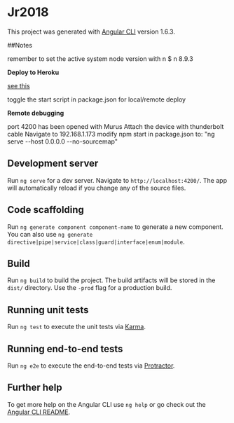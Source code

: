 # Jr2018

This project was generated with [Angular CLI](https://github.com/angular/angular-cli) version 1.6.3.


##Notes

remember to set the active system node version with n
$ n 8.9.3

**Deploy to Heroku**

[see this](https://medium.com/@hellotunmbi/how-to-deploy-angular-application-to-heroku-1d56e09c5147)

toggle the start script in package.json for local/remote deploy

**Remote debugging** 

port 4200 has been opened with Murus
Attach the device with thunderbolt cable
Navigate to 192.168.1.173
modify npm start in package.json to:
"ng serve --host 0.0.0.0 --no-sourcemap"


## Development server

Run `ng serve` for a dev server. Navigate to `http://localhost:4200/`. The app will automatically reload if you change any of the source files.

## Code scaffolding

Run `ng generate component component-name` to generate a new component. You can also use `ng generate directive|pipe|service|class|guard|interface|enum|module`.

## Build

Run `ng build` to build the project. The build artifacts will be stored in the `dist/` directory. Use the `-prod` flag for a production build.

## Running unit tests

Run `ng test` to execute the unit tests via [Karma](https://karma-runner.github.io).

## Running end-to-end tests

Run `ng e2e` to execute the end-to-end tests via [Protractor](http://www.protractortest.org/).

## Further help

To get more help on the Angular CLI use `ng help` or go check out the [Angular CLI README](https://github.com/angular/angular-cli/blob/master/README.md).
